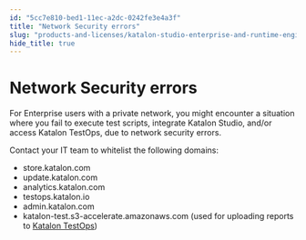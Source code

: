 ```yaml
---
id: "5cc7e810-bed1-11ec-a2dc-0242fe3e4a3f"
title: "Network Security errors"
slug: "products-and-licenses/katalon-studio-enterprise-and-runtime-engine-licenses/troubleshoot/troubleshooting-activation-problem/network-security-errors"
hide_title: true
---
```


# <a id="troubleshooting-6259" class="anchor_top_offset"/><a id="ariaid-title1" class="anchor_top_offset"/>Network Security errors

<p xmlns="http://www.w3.org/1999/xhtml" className="shortdesc"> </p> 
<section xmlns="http://www.w3.org/1999/xhtml" className="section condition"><p className="p" /></section> 
<div xmlns="http://www.w3.org/1999/xhtml" className="bodydiv troubleSolution"><section className="section cause"><p className="p">For Enterprise users with a private network, you might encounter a situation where you fail to execute test scripts, integrate Katalon Studio, and/or access Katalon TestOps, due to network security errors.</p></section><section className="section remedy"><div className="li step p"><span className="ph cmd">Contact your IT team to whitelist the following domains:</span><div className="itemgroup info"><ul className="ul"><li className="li">store.katalon.com</li><li className="li">update.katalon.com</li><li className="li">analytics.katalon.com</li><li className="li">testops.katalon.io</li><li className="li">admin.katalon.com</li><li className="li">katalon-test.s3-accelerate.amazonaws.com (used for uploading reports to <a className="xref j-external-link" href="https://testops.katalon.io/" target="_blank">Katalon TestOps</a>)</li></ul></div></div></section></div>
